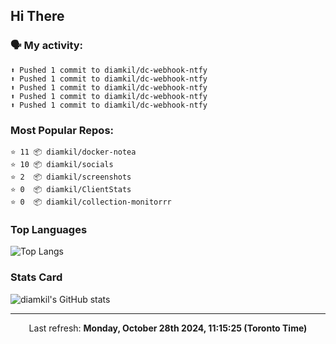 ## Hi There

### 🗣 My activity:

```
⬆️ Pushed 1 commit to diamkil/dc-webhook-ntfy
⬆️ Pushed 1 commit to diamkil/dc-webhook-ntfy
⬆️ Pushed 1 commit to diamkil/dc-webhook-ntfy
⬆️ Pushed 1 commit to diamkil/dc-webhook-ntfy
⬆️ Pushed 1 commit to diamkil/dc-webhook-ntfy
```

### Most Popular Repos:

```
⭐️ 11 📦 diamkil/docker-notea
⭐️ 10 📦 diamkil/socials
⭐️ 2  📦 diamkil/screenshots
⭐️ 0  📦 diamkil/ClientStats
⭐️ 0  📦 diamkil/collection-monitorrr
```

### Top Languages

![Top Langs](https://github-readme-stats.vercel.app/api/top-langs/?username=diamkil&layout=compact&langs_count=10)

### Stats Card

![diamkil's GitHub stats](https://github-readme-stats.vercel.app/api?username=diamkil&count_private=true&show_icons=true)

---

<p align="center">
  Last refresh: 
  <b>Monday, October 28th 2024, 11:15:25 (Toronto Time)</b>
</p>
